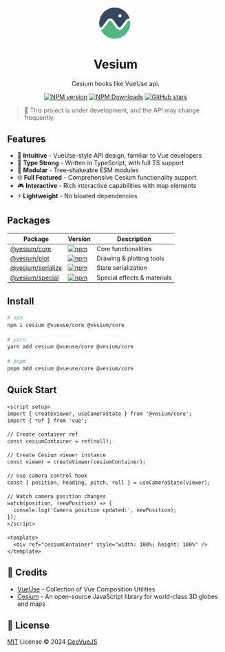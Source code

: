 <p align="center">
<img src="./assets/logo.svg" align="center" width="15%" />
</p>

<h1 align="center">Vesium</h1>

<p align="center">Cesium hooks like VueUse api.</p>

<p align="center">
<a href="https://www.npmjs.com/package/@vesium/core" target="__blank"><img src="https://img.shields.io/npm/v/@vesium/core?color=a1b858&label=" alt="NPM version"></a>
<a href="https://www.npmjs.com/package/@vesium/core" target="__blank"><img alt="NPM Downloads" src="https://img.shields.io/npm/dm/@vesium/core?color=50a36f&label="></a>
<a href="https://github.com/GeoVueJS/vesium" target="__blank"><img alt="GitHub stars" src="https://img.shields.io/github/stars/GeoVueJS/vesium?style=social"></a>
</p>

> 🚧 This project is under development, and the API may change frequently.

## Features

- 🎯 **Intuitive** - VueUse-style API design, familiar to Vue developers
- 💪 **Type Strong** - Written in TypeScript, with full TS support
- 🏪 **Modular** - Tree-shakeable ESM modules
- 🌐 **Full Featured** - Comprehensive Cesium functionality support
- 🎮 **Interactive** - Rich interactive capabilities with map elements
- ⚡️ **Lightweight** - No bloated dependencies

## Packages

| Package                                    | Version                                                                                                       | Description                 |
| ------------------------------------------ | ------------------------------------------------------------------------------------------------------------- | --------------------------- |
| [@vesium/core](./packages/core/)           | [![npm](https://img.shields.io/npm/v/@vesium/core.svg)](https://www.npmjs.com/package/@vesium/core)           | Core functionalities        |
| [@vesium/plot](./packages/plot/)           | [![npm](https://img.shields.io/npm/v/@vesium/plot.svg)](https://www.npmjs.com/package/@vesium/plot)           | Drawing & plotting tools    |
| [@vesium/serialize](./packages/serialize/) | [![npm](https://img.shields.io/npm/v/@vesium/serialize.svg)](https://www.npmjs.com/package/@vesium/serialize) | State serialization         |
| [@vesium/special](./packages/special/)     | [![npm](https://img.shields.io/npm/v/@vesium/special.svg)](https://www.npmjs.com/package/@vesium/special)     | Special effects & materials |

## Install

```bash
# npm
npm i cesium @vueuse/core @vesium/core

# yarn
yarn add cesium @vueuse/core @vesium/core

# pnpm
pnpm add cesium @vueuse/core @vesium/core
```

## Quick Start

```vue
<script setup>
import { createViewer, useCameraState } from '@vesium/core';
import { ref } from 'vue';

// Create container ref
const cesiumContainer = ref(null);

// Create Cesium viewer instance
const viewer = createViewer(cesiumContainer);

// Use camera control hook
const { position, heading, pitch, roll } = useCameraState(viewer);

// Watch camera position changes
watch(position, (newPosition) => {
  console.log('Camera position updated:', newPosition);
});
</script>

<template>
  <div ref="cesiumContainer" style="width: 100%; height: 100%" />
</template>
```

## 🌸 Credits

- [VueUse](https://github.com/vueuse/vueuse) - Collection of Vue Composition Utilities
- [Cesium](https://github.com/CesiumGS/cesium) - An open-source JavaScript library for world-class 3D globes and maps

## 📄 License

[MIT](./LICENSE) License © 2024 [GeoVueJS](https://github.com/GeoVueJS)

